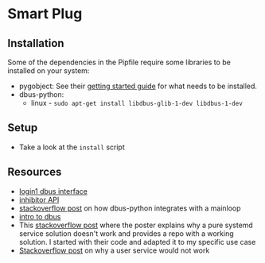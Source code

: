 # Smart Plug

## Installation

Some of the dependencies in the Pipfile require some libraries to be installed on your system:

* pygobject: See their [getting started guide](https://pygobject.readthedocs.io/en/latest/getting_started.html) for what needs to be installed.
* dbus-python:
  * linux - `sudo apt-get install libdbus-glib-1-dev libdbus-1-dev`

## Setup

- Take a look at the `install` script

## Resources

- [login1 dbus interface](https://www.freedesktop.org/software/systemd/man/org.freedesktop.login1.html)
- [inhibitor API](https://www.freedesktop.org/wiki/Software/systemd/inhibit/)
- [stackoverflow post](https://stackoverflow.com/questions/33428804/role-of-mainloops-event-loops-in-dbus-service) on how dbus-python integrates with a mainloop
- [intro to dbus](https://www.freedesktop.org/wiki/IntroductionToDBus/)
- This [stackoverflow post](https://unix.stackexchange.com/questions/337853/how-can-i-trigger-a-systemd-unit-on-suspend-before-networking-is-shut-down) where the poster explains why a pure systemd service solution doesn't work and provides a repo with a working solution. I started with their code and adapted it to my specific use case
- [Stackoverflow post](https://unix.stackexchange.com/questions/152039/how-to-run-a-user-script-after-systemd-wakeup) on why a user service would not work

